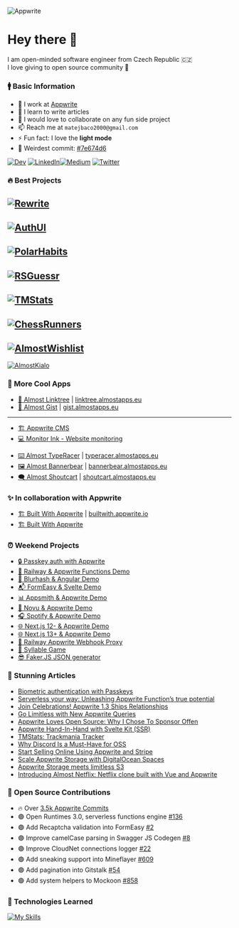 ![Appwrite](https://github.com/Meldiron/meldiron/assets/19310830/01e38251-e0ec-4db3-835c-3dbcd1876791)

# Hey there 👋

I am open-minded software engineer from Czech Republic 🇨🇿<br />I love giving to open source community 🎁

### 🚹 Basic Information

- 🔭 I work at [Appwrite](https://appwrite.io/)
- 🌱 I learn to write articles
- 👯 I would love to collaborate on any fun side project
- 📫 Reach me at `matejbaco2000@gmail.com`
- ⚡ Fun fact: I love the **light mode**
- 🥴 Weirdest commit: [#7e674d6](https://github.com/appwrite/website/commit/7e674d6c59e97f29be0ac21ba84b3bd41718ffe0)

<a href="https://medium.com/@matejbaco2000" target="_blank"><img alt="Dev" src="https://img.shields.io/badge/dev.to-0A0A0A?style=for-the-badge&logo=devdotto&logoColor=white" /></a>  <a href="https://www.linkedin.com/in/matejbaco" target="_blank"><img alt="LinkedIn" src="https://img.shields.io/badge/linkedin-%230077B5.svg?&style=for-the-badge&logo=linkedin&logoColor=white" /></a><a href="https://dev.to/meldiron" target="_blank"><img alt="Medium" src="https://img.shields.io/badge/medium-%2312100E.svg?&style=for-the-badge&logo=medium&logoColor=white" /></a>  <a href="https://twitter.com/_meldiron" target="_blank"><img alt="Twitter" src="https://img.shields.io/badge/twitter-%231DA1F2.svg?&style=for-the-badge&logo=twitter&logoColor=white" /></a> 
</p>

### 🔥 Best Projects

<a href="https://github.com/meldiron/rewrite" target="_blank">![Rewrite](https://github.com/Meldiron/meldiron/assets/19310830/388dcd5b-8fcb-447b-9de0-88867b2d8f5c)</a>
---
<a href="https://github.com/meldiron/authui" target="_blank">![AuthUI](https://github.com/Meldiron/meldiron/assets/19310830/961e27b0-f538-476d-99d0-41a353b852eb)</a>
---
<a href="https://github.com/Meldiron/almost-polar-habits" target="_blank">![PolarHabits](https://github.com/Meldiron/meldiron/assets/19310830/10028575-d3c7-48a2-aa5c-9ac84b740c4b)</a>
---
<a href="https://github.com/meldiron/rsguessr" target="_blank">![RSGuessr](https://github.com/Meldiron/meldiron/assets/19310830/1a2cb9e1-ec97-4641-9395-abc9ac466997)</a>
---
<a href="https://github.com/meldiron/tmstats" target="_blank">![TMStats](https://github.com/Meldiron/meldiron/assets/19310830/eeeddeb3-7634-4ee3-9301-483c9ebdd6cf)</a>
---
<a href="https://github.com/meldiron/chessrunners" target="_blank">![ChessRunners](https://github.com/Meldiron/meldiron/assets/19310830/83315a4a-c32f-4336-a2fa-5d63461cfd1b)</a>
---
<a href="https://github.com/meldiron/almost-wishlist" target="_blank">![AlmostWishlist](https://github.com/Meldiron/meldiron/assets/19310830/e3c30fbc-f411-478a-97d1-bc97689e79f3)</a>
---
<a href="https://github.com/Meldiron/almost-kialo" target="_blank">![AlmostKialo](https://github.com/Meldiron/meldiron/assets/19310830/f8d4a34d-b3d1-4461-a6e0-fc95171c73c1)</a>

### 🥇 More Cool Apps

* [🔗 Almost Linktree](https://github.com/Meldiron/almost-linktree) | [linktree.almostapps.eu](https://linktree.almostapps.eu/)
* [📄 Almost Gist](https://github.com/Meldiron/almost-gist) | [gist.almostapps.eu](https://gist.almostapps.eu/)

---

- [🏗️ Appwrite CMS](https://github.com/Meldiron/appwrite-cms)
- [💻 Monitor Ink - Website monitoring](https://github.com/Meldiron/monitor-ink)
* [⌨️ Almost TypeRacer](https://github.com/Meldiron/almost-typeracer) | [typeracer.almostapps.eu](https://typeracer.almostapps.eu/)
* [🖼️ Almost Bannerbear](https://github.com/Meldiron/almost-bannerbear) | [bannerbear.almostapps.eu](https://bannerbear.almostapps.eu/)
* [🗨️ Almost Shoutcart](https://github.com/Meldiron/almost-shoutcart) | [shoutcart.almostapps.eu](https://shoutcart.almostapps.eu/)

### ✨ In collaboration with Appwrite

* [🏗️ Built With Appwrite](https://github.com/appwrite/builtwith) | [builtwith.appwrite.io](https://builtwith.appwrite.io/)
* [🏗️ Built With Appwrite](https://github.com/appwrite/techscrunch)

### ⏰ Weekend Projects

- [🔒 Passkey auth with Appwrite](https://github.com/Meldiron/authenticate-with-passkey)
- [🚄 Railway & Appwrite Functions Demo](https://github.com/Meldiron/railway-webhook-proxy)
- [🎨 Blurhash & Angular Demo](https://github.com/Meldiron/blurhash-angular-demo)
- [📬 FormEasy & Svelte Demo](https://github.com/Meldiron/formeasy-svelte)
- [📊 Appsmith & Appwrite Demo](https://github.com/Meldiron/appwrite-appsmith-demo)
- [🔔 Novu & Appwrite Demo](https://github.com/Meldiron/appwrite-novu-demo)
- [🎧 Spotify & Appwrite Demo](https://github.com/Meldiron/appwrite-spotify)
- [🌐 Next.js 12- & Appwrite Demo](https://github.com/Meldiron/appwrite-next-ssr)
- [🌐 Next.js 13+ & Appwrite Demo](https://github.com/Meldiron/appwrite-next13-ssr)
- [🚦 Railway Appwrite Webhook Proxy](https://github.com/Meldiron/railway-webhook-proxy)
- [📖 Syllable Game](https://github.com/Meldiron/syllable-game)
- [😎 Faker.JS JSON generator](https://github.com/Meldiron/faker-generator)

### 📘 Stunning Articles

<!-- BLOG-POST-LIST:START -->
- [Biometric authentication with Passkeys](https://dev.to/meldiron/biometric-authentication-with-passkeys-3e1)
- [Serverless your way: Unleashing Appwrite Function’s true potential](https://dev.to/appwrite/serverless-your-way-unleashing-appwrite-functions-true-potential-2l4f)
- [Join Celebrations! Appwrite 1.3 Ships Relationships](https://dev.to/appwrite/join-celebrations-appwrite-13-ships-relationships-57fc)
- [Go Limitless with New Appwrite Queries](https://dev.to/appwrite/go-limitless-with-new-appwrite-queries-2ajg)
- [Appwrite Loves Open Source: Why I Chose To Sponsor Offen](https://dev.to/appwrite/appwrite-loves-open-source-why-i-chose-to-sponsor-offen-5efn)
- [Appwrite Hand-In-Hand with Svelte Kit &lpar;SSR&rpar;](https://dev.to/meldiron/appwrite-hand-in-hand-with-svelte-kit-ssr-5097)
- [TMStats: Trackmania Tracker](https://dev.to/meldiron/tmstats-trackmania-tracker-1k1a)
- [Why Discord Is a Must-Have for OSS](https://dev.to/appwrite/why-discord-is-a-must-have-for-oss-2jpj)
- [Start Selling Online Using Appwrite and Stripe](https://dev.to/appwrite/start-selling-online-using-appwrite-and-stripe-3l04)
- [Scale Appwrite Storage with DigitalOcean Spaces](https://dev.to/appwrite/scale-appwrite-storage-with-digitalocean-spaces-36kh)
- [Appwrite Storage meets limitless S3](https://dev.to/appwrite/appwrite-storage-meets-limitless-s3-1g89)
- [Introducing Almost Netflix: Netflix clone built with Vue and Appwrite](https://dev.to/appwrite/introducing-almost-netflix-a-netflix-clone-built-with-vue-and-appwrite-34nb)
<!-- BLOG-POST-LIST:END -->

### 🤝 Open Source Contributions

- 🔥 Over [3.5k Appwrite Commits](https://github.com/search?q=org%3Aappwrite+org%3Autopia-php+org%3Aopen-runtimes+author%3Ameldiron&type=commits&query=org%3Aappwrite+org%3Autopia-php+org%3Aopen-runtimes+is%3Apr+author%3Ameldiron)
- 🟣 Open Runtimes 3.0, serverless functions engine [#136](https://github.com/open-runtimes/open-runtimes/pull/136)
- 🟣 Add Recaptcha validation into FormEasy [#2](https://github.com/Basharath/FormEasy/pull/2)
- 🟣 Improve camelCase parsing in Swagger JS Codegen [#8](https://github.com/bart-sk/swagger-js-codegen/pull/8)
- 🟣 Improve CloudNet connections logger [#22](https://github.com/CloudNetService/CloudNet-v3/pull/22)
- 🟣 Add sneaking support into Mineflayer [#609](https://github.com/PrismarineJS/mineflayer/pull/609)
- 🟢 Add pagination into Gitstalk [#54](https://github.com/thelittlewonder/gitstalk/pull/54)
- 🟢 Add system helpers to Mockoon [#858](https://github.com/mockoon/mockoon/pull/858)

### 🔧 Technologies Learned

[![My Skills](https://skillicons.dev/icons?i=appwrite,html,css,sass,tailwind,js,ts,vue,svelte,angular,deno,nodejs,php,mysql,docker,git&perline=8)](https://matejbaco.eu/)

